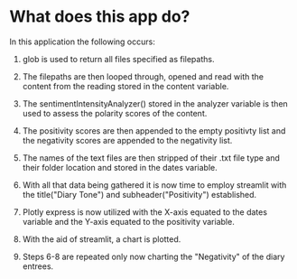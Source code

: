 # What does this app do?
In this application the following occurs:
1.  glob is used to return all files specified as filepaths. 

2. The filepaths are then looped through, opened and read with the content from the reading stored in the content variable. 

3. The sentimentIntensityAnalyzer() stored in the analyzer variable is then used to assess the polarity scores of the content. 

4. The positivity scores are then appended to the empty positivty list and the negativity scores are appended to the negativity list.

5. The names of the text files are then stripped of their .txt file type and their folder location and stored in the dates variable.

6. With all that data being gathered it is now time to employ streamlit with the title("Diary Tone") and subheader("Positivity") established.

7. Plotly express is now utilized with the X-axis equated to the dates variable
and the Y-axis equated to the positivity variable.

8. With the aid of streamlit, a chart is plotted.

9. Steps 6-8 are repeated only now charting the "Negativity" of the diary entrees.

